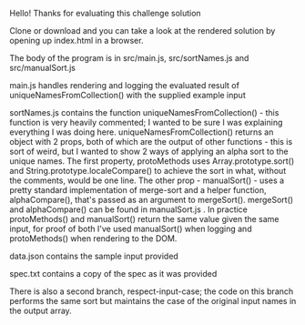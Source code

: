Hello! Thanks for evaluating this challenge solution

Clone or download and you can take a look at the rendered solution by opening up index.html in a browser.

The body of the program is in src/main.js, src/sortNames.js and src/manualSort.js

main.js handles rendering and logging the evaluated result of uniqueNamesFromCollection() with the supplied example input

sortNames.js contains the function uniqueNamesFromCollection() - this function is very heavily commented; I wanted to be sure I was explaining everything I was doing here. uniqueNamesFromCollection() returns an object with 2 props, both of which are the output of other functions - this is sort of weird, but I wanted to show 2 ways of applying an alpha sort to the unique names. The first property, protoMethods uses Array.prototype.sort() and String.prototype.localeCompare() to achieve the sort in what, without the comments, would be one line. The other prop - manualSort() - uses a pretty standard implementation of merge-sort and a helper function, alphaCompare(), that's passed as an argument to mergeSort(). mergeSort() and alphaCompare() can be found in manualSort.js . In practice protoMethods() and manualSort() return the same value given the same input, for proof of both I've used manualSort() when logging and protoMethods() when rendering to the DOM.

data.json contains the sample input provided

spec.txt contains a copy of the spec as it was provided

There is also a second branch, respect-input-case; the code on this branch performs the same sort but maintains the case of the original input names in the output array.
